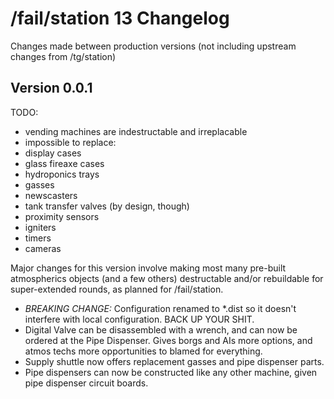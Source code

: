 /fail/station 13 Changelog
==========================

Changes made between production versions (not including upstream changes from /tg/station)

Version 0.0.1
-------------

TODO:
* vending machines are indestructable and irreplacable
* impossible to replace:
 * display cases
 * glass fireaxe cases
 * hydroponics trays
 * gasses
 * newscasters
 * tank transfer valves (by design, though)
 * proximity sensors
 * igniters
 * timers
 * cameras

Major changes for this version involve making most many pre-built atmospherics objects (and a few others) destructable and/or rebuildable for super-extended rounds, as planned for /fail/station.

* *BREAKING CHANGE:* Configuration renamed to *.dist so it doesn't interfere with local configuration. BACK UP YOUR SHIT.
* Digital Valve can be disassembled with a wrench, and can now be ordered at the Pipe Dispenser. Gives borgs and AIs more options, and atmos techs more opportunities to blamed for everything.
* Supply shuttle now offers replacement gasses and pipe dispenser parts.
* Pipe dispensers can now be constructed like any other machine, given pipe dispenser circuit boards.

